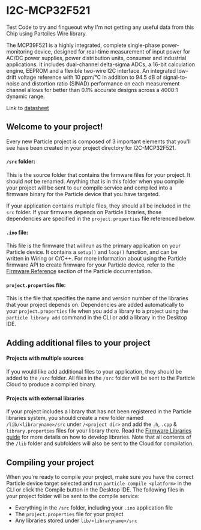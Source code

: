 # I2C-MCP32F521

Test Code to try and fingueout why I'm not getting any useful data from this Chip using Partciles Wire library. 

The MCP39F521 is a highly integrated, complete single-phase power-monitoring device, designed for real-time measurement of input power for AC/DC power supplies, power distribution units, consumer and industrial applications. It includes dual-channel delta-sigma ADCs, a 16-bit calculation engine, EEPROM and a flexible two-wire I2C interface. An integrated low-drift voltage reference with 10 ppm/°C in addition to 94.5 dB of signal-to-noise and distortion ratio (SINAD) performance on each measurement channel allows for better than 0.1% accurate designs across a 4000:1 dynamic range.

Link to [datasheet](http://ww1.microchip.com/downloads/en/DeviceDoc/20005442A)

## Welcome to your project!

Every new Particle project is composed of 3 important elements that you'll see have been created in your project directory for I2C-MCP32F521.

#### ```/src``` folder:  
This is the source folder that contains the firmware files for your project. It should *not* be renamed. 
Anything that is in this folder when you compile your project will be sent to our compile service and compiled into a firmware binary for the Particle device that you have targeted.

If your application contains multiple files, they should all be included in the `src` folder. If your firmware depends on Particle libraries, those dependencies are specified in the `project.properties` file referenced below.

#### ```.ino``` file:
This file is the firmware that will run as the primary application on your Particle device. It contains a `setup()` and `loop()` function, and can be written in Wiring or C/C++. For more information about using the Particle firmware API to create firmware for your Particle device, refer to the [Firmware Reference](https://docs.particle.io/reference/firmware/) section of the Particle documentation.

#### ```project.properties``` file:  
This is the file that specifies the name and version number of the libraries that your project depends on. Dependencies are added automatically to your `project.properties` file when you add a library to a project using the `particle library add` command in the CLI or add a library in the Desktop IDE.

## Adding additional files to your project

#### Projects with multiple sources
If you would like add additional files to your application, they should be added to the `/src` folder. All files in the `/src` folder will be sent to the Particle Cloud to produce a compiled binary.

#### Projects with external libraries
If your project includes a library that has not been registered in the Particle libraries system, you should create a new folder named `/lib/<libraryname>/src` under `/<project dir>` and add the `.h`, `.cpp` & `library.properties` files for your library there. Read the [Firmware Libraries guide](https://docs.particle.io/guide/tools-and-features/libraries/) for more details on how to develop libraries. Note that all contents of the `/lib` folder and subfolders will also be sent to the Cloud for compilation.

## Compiling your project

When you're ready to compile your project, make sure you have the correct Particle device target selected and run `particle compile <platform>` in the CLI or click the Compile button in the Desktop IDE. The following files in your project folder will be sent to the compile service:

- Everything in the `/src` folder, including your `.ino` application file
- The `project.properties` file for your project
- Any libraries stored under `lib/<libraryname>/src`
